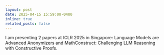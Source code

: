 ```yaml
---
layout: post
date: 2025-04-15 15:59:00-0400
inline: true
related_posts: false
---
```


I am presenting 2 papers at ICLR 2025 in Singapore: Language Models are Advanced Anonymizers
 and MathConstruct: Challenging LLM Reasoning with Constructive Proofs.
